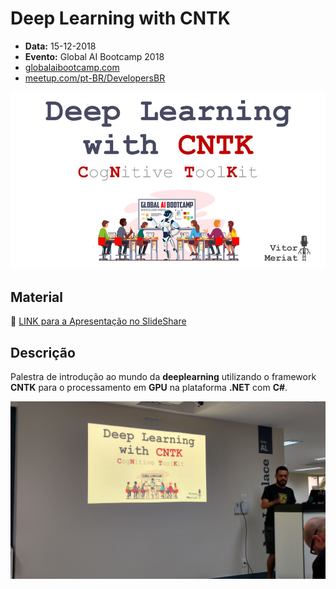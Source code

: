 # Deep Learning with CNTK

* **Data:** 15-12-2018
* **Evento:** Global AI Bootcamp 2018
* [globalaibootcamp.com](https://www.globalaibootcamp.com)
* [meetup.com/pt-BR/DevelopersBR](https://www.meetup.com/pt-BR/DevelopersBR/events/255057782/)

<p align="center">
  <img src="../img/09.jpg">
</p>

## Material

:floppy_disk: [LINK para a Apresentação no SlideShare](https://www.slideshare.net/VitorMeriat/deep-learning-with-cntk-126058130)

## Descrição

Palestra de introdução ao mundo da **deeplearning** utilizando o framework **CNTK** para o processamento em **GPU** na plataforma **.NET** com **C#**.

<p align="center">
  <img src="../img/09-A.jpg">
</p>